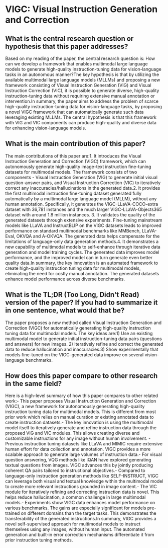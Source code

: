 # VIGC: Visual Instruction Generation and Correction

## What is the central research question or hypothesis that this paper addresses?

Based on my reading of the paper, the central research question is: How can we develop a framework that enables multimodal large language models to generate high-quality instruction-tuning data for vision-language tasks in an autonomous manner?The key hypothesis is that by utilizing the available multimodal large language models (MLLMs) and proposing a new framework consisting of Visual Instruction Generation (VIG) and Visual Instruction Correction (VIC), it is possible to generate diverse, high-quality instruction-tuning data without requiring extensive manual annotation or intervention.In summary, the paper aims to address the problem of scarce high-quality instruction-tuning data for vision-language tasks, by proposing a novel VIGC framework that can automatically generate such data leveraging existing MLLMs. The central hypothesis is that this framework with VIG and VIC components can produce high-quality and diverse data for enhancing vision-language models.


## What is the main contribution of this paper?

The main contributions of this paper are:1. It introduces the Visual Instruction Generation and Correction (VIGC) framework, which can autonomously generate high-quality image-text instruction fine-tuning datasets for multimodal models. The framework consists of two components - Visual Instruction Generation (VIG) to generate initial visual question-answer pairs, and Visual Instruction Correction (VIC) to iteratively correct any inaccuracies/hallucinations in the generated data.2. It provides the first multimodal instruction fine-tuning dataset generated fully automatically by a multimodal large language model (MLLM), without any human annotation. Specifically, it generates the VIGC-LLaVA-COCO-extra dataset with 36,781 instances and the much larger VIGC-LLaVA-Objects365 dataset with around 1.8 million instances. 3. It validates the quality of the generated datasets through extensive experiments. Fine-tuning mainstream models like LLaVA and InstructBLIP on the VIGC datasets leads to improved performance on standard multimodal benchmarks like MMBench, LLaVA-Eval, OKVQA and A-OKVQA. The generated data helps compensate for the limitations of language-only data generation methods.4. It demonstrates a new capability of multimodal models to self-enhance through iterative data generation and model training cycles. The generated data improves model performance, and the improved model can in turn generate even better quality data.In summary, the key innovation is an automated framework to create high-quality instruction tuning data for multimodal models, eliminating the need for costly manual annotation. The generated datasets enhance model performance across diverse benchmarks.


## What is the TL;DR (Too Long, Didn't Read) version of the paper? If you had to summarize it in one sentence, what would that be?

The paper proposes a new method called Visual Instruction Generation and Correction (VIGC) for automatically generating high-quality instruction tuning data for multimodal models. The key ideas are:1) Use an existing multimodal model to generate initial instruction-tuning data pairs (questions and answers) for new images. 2) Iteratively refine and correct the generated data to reduce hallucination and inaccuracies.3) Show experimentally that models fine-tuned on the VIGC-generated data improve on several vision-language benchmarks.


## How does this paper compare to other research in the same field?

Here is a high-level summary of how this paper compares to other related work:- This paper proposes Visual Instruction Generation and Correction (VIGC), a new framework for autonomously generating high-quality instruction tuning data for multimodal models. This is different from most prior work which relies on manual curation or existing annotated data to create instruction datasets.- The key innovation is using the multimodal model itself to iteratively generate and refine instruction data through the proposed VIG and VIC modules. This allows creating diverse and customizable instructions for any image without human involvement. - Previous instruction tuning datasets like LLaVA and MIMIC require extensive human effort for data collection and annotation. VIGC provides a more scalable approach to generate large volumes of instruction data.- For visual question answering, VQG methods like iQAN have explored generating textual questions from images. VIGC advances this by jointly producing coherent QA pairs tailored to instructional objectives.- Compared to language-only instruction generation methods like SELF-INSTRUCT, VIGC can leverage both visual and textual knowledge within the multimodal model to create more relevant instructions grounded in image content.- The VIC module for iteratively refining and correcting instruction data is novel. This helps reduce hallucination, a common challenge in large multimodal models.- Experiments show VIGC data enhances model performance on various benchmarks. The gains are especially significant for models pre-trained on different domains than the target tasks. This demonstrates the transferability of the generated instructions.In summary, VIGC provides a novel self-supervised approach for multimodal models to instruct themselves using any images, without human input. The automated generation and built-in error correction mechanisms differentiate it from prior instruction tuning methods.
